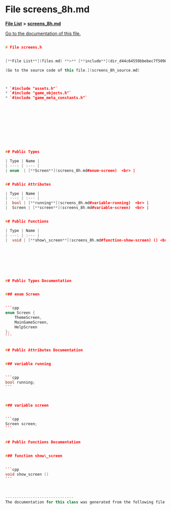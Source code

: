 
# File screens\_8h.md

[**File List**](files.md) **>** [**screens\_8h.md**](screens__8h_8md.md)

[Go to the documentation of this file.](screens__8h_8md.md) 


````cpp

# File screens.h


[**File List**](files.md) **>** [**include**](dir_d44c64559bbebec7f509842c48db8b23.md) **>** [**screens.h**](screens_8h.md)

[Go to the source code of this file.](screens_8h_source.md)



* `#include "assets.h"`
* `#include "game_objects.h"`
* `#include "game_meta_constants.h"`











## Public Types

| Type | Name |
| ---: | :--- |
| enum  | [**Screen**](screens_8h.md#enum-screen)  <br> |


## Public Attributes

| Type | Name |
| ---: | :--- |
|  bool | [**running**](screens_8h.md#variable-running)  <br> |
|  Screen | [**screen**](screens_8h.md#variable-screen)  <br> |


## Public Functions

| Type | Name |
| ---: | :--- |
|  void | [**show\_screen**](screens_8h.md#function-show-screen) () <br> |








## Public Types Documentation


### enum Screen 


```cpp
enum Screen {
    ThemeScreen,
    MainGameScreen,
    HelpScreen
};
```


## Public Attributes Documentation


### variable running 


```cpp
bool running;
```



### variable screen 


```cpp
Screen screen;
```


## Public Functions Documentation


### function show\_screen 


```cpp
void show_screen () 
```



------------------------------
The documentation for this class was generated from the following file `include/screens.h`
````

